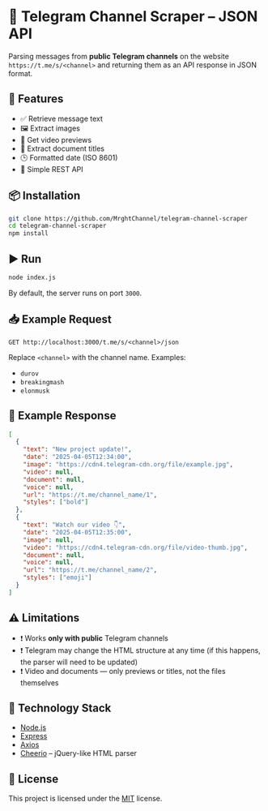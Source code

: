 
# 📡 Telegram Channel Scraper – JSON API

Parsing messages from **public Telegram channels** on the website `https://t.me/s/<channel>` and returning them as an API response in JSON format.

## 🚀 Features

- ✅ Retrieve message text
- 🖼 Extract images
- 🎥 Get video previews
- 📎 Extract document titles
- 🕒 Formatted date (ISO 8601)
- 🧩 Simple REST API

## 📦 Installation

```bash
git clone https://github.com/MrghtChannel/telegram-channel-scraper
cd telegram-channel-scraper
npm install
```

## ▶️ Run

```bash
node index.js
```

By default, the server runs on port `3000`.

## 📥 Example Request

```
GET http://localhost:3000/t.me/s/<channel>/json
```

Replace `<channel>` with the channel name. Examples:

- `durov`
- `breakingmash`
- `elonmusk`

## 🧾 Example Response

```json
[
  {
    "text": "New project update!",
    "date": "2025-04-05T12:34:00",
    "image": "https://cdn4.telegram-cdn.org/file/example.jpg",
    "video": null,
    "document": null,
    "voice": null,
    "url": "https://t.me/channel_name/1",
    "styles": ["bold"]
  },
  {
    "text": "Watch our video 👇",
    "date": "2025-04-05T12:35:00",
    "image": null,
    "video": "https://cdn4.telegram-cdn.org/file/video-thumb.jpg",
    "document": null,
    "voice": null,
    "url": "https://t.me/channel_name/2",
    "styles": ["emoji"]
  }
]
```

## ⚠️ Limitations

- ❗ Works **only with public** Telegram channels
- ❗ Telegram may change the HTML structure at any time (if this happens, the parser will need to be updated)
- ❗ Video and documents — only previews or titles, not the files themselves

## 🧱 Technology Stack

- [Node.js](https://nodejs.org/)
- [Express](https://expressjs.com/)
- [Axios](https://github.com/axios/axios)
- [Cheerio](https://cheerio.js.org/) – jQuery-like HTML parser

## 📄 License

This project is licensed under the [MIT](LICENSE) license.
